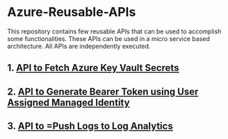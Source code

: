 # Azure-Reusable-APIs
This repository contains few reusable APIs that can be used to accomplish some functionalities. 
These APIs can be used in a micro service based architecture. All APIs are independently executed.

## 1. [API to Fetch Azure Key Vault Secrets](https://www.c-sharpcorner.com/blogs/creating-an-azure-api-to-fetch-key-vault-secrets_)

## 2. [API to Generate Bearer Token using User Assigned Managed Identity](https://www.c-sharpcorner.com/blogs/creating-an-azure-api-to-generate-bearer-token-against-azure-ad-using)

## 3. [API to =Push Logs to Log Analytics]()
